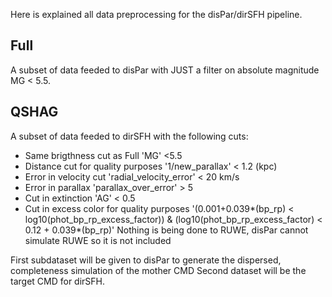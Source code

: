 Here is explained all data preprocessing for the disPar/dirSFH pipeline.
## Full
A subset of data feeded to disPar with JUST a filter on absolute magnitude MG < 5.5.

## QSHAG
A subset of data feeded to dirSFH with the following cuts:
- Same brigthness cut as Full 'MG' <5.5
- Distance cut for quality purposes '1/new_parallax' < 1.2 (kpc)
- Error in velocity cut 'radial_velocity_error' < 20 km/s
- Error in parallax 'parallax_over_error' > 5
- Cut in extinction 'AG' < 0.5
- Cut in excess color for quality purposes
  '(0.001+0.039*(bp_rp) < log10(phot_bp_rp_excess_factor)) & (log10(phot_bp_rp_excess_factor) < 0.12 + 0.039*(bp_rp)'
Nothing is being done to RUWE, disPar cannot simulate RUWE so it is not included

First subdataset will be given to disPar to generate the dispersed, completeness simulation of the mother CMD
Second dataset will be the target CMD for dirSFH.
